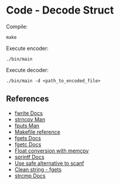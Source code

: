 # Code - Decode Struct
Compile:
```shell
make
```

Execute encoder:
```shell
./bin/main
```

Execute decoder:
```shell
./bin/main -d <path_to_encoded_file>
```

## References
- [fwrite Docs](https://learn.microsoft.com/es-es/cpp/c-runtime-library/reference/fwrite?view=msvc-170)
- [strncpy Man](https://linux.die.net/man/3/strncpy)
- [fputs Man](https://man7.org/linux/man-pages/man3/fputs.3p.html)
- [Makefile reference](https://github.com/antoniosarosi/mem_alloc_c/blob/master/Makefile)
- [fgets Docs](https://learn.microsoft.com/es-es/cpp/c-runtime-library/reference/fgets-fgetws?view=msvc-170)
- [fgetc Docs](https://learn.microsoft.com/es-es/cpp/c-runtime-library/reference/fgetc-fgetwc?view=msvc-170)
- [Float conversion with memcpy](https://stackoverflow.com/questions/57527663/c-store-float-to-char-array-and-reverse)
- [sprintf Docs](https://learn.microsoft.com/es-es/cpp/c-runtime-library/reference/sprintf-sprintf-l-swprintf-swprintf-l-swprintf-l?view=msvc-170)
- [Use safe alternative to scanf](http://sekrit.de/webdocs/c/beginners-guide-away-from-scanf.html)
- [Clean string - fgets](https://stackoverflow.com/questions/2693776/removing-trailing-newline-character-from-fgets-input)
- [strcmp Docs](https://cplusplus.com/reference/cstring/strcmp/)
